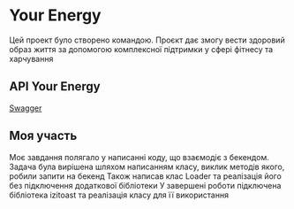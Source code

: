 # Your Energy

Цей проект було створено командою. Проєкт дає змогу вести здоровий образ життя за 
допомогою комплексної підтримки у сфері фітнесу та харчування

## API Your Energy

[Swagger](https://your-energy.b.goit.study/api-docs/)

## Моя участь

Моє завдання полягало у написанні коду, що взаємодіє з бекендом.
Задача була вирішена шляхом написанням класу, виклик методів якого, робили запити на бекенд
Також написав клас Loader та реалізація його без підключення додаткової бібліотеки
У завершені роботи підключена бібліотека izitoast та реалізація класу для її використання  
